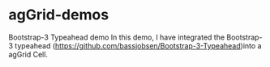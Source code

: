 # agGrid-demos
Bootstrap-3 Typeahead demo
In this demo, I have integrated the Bootstrap-3 typeahead (https://github.com/bassjobsen/Bootstrap-3-Typeahead)into a agGrid Cell. 
